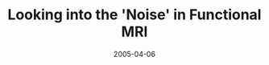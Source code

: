 ---
title: "Looking into the 'Noise' in Functional MRI"
project_id: 
date: 2005-04-06
conference_id: ""
presenters:
   - peter_bandettini
summary: "<p>DIRP investigator seminar, NIH, Bethesda, MD</p>"
file: /assets/presentations/T173.pdf
filename: T173.pdf
layout: presentation
---